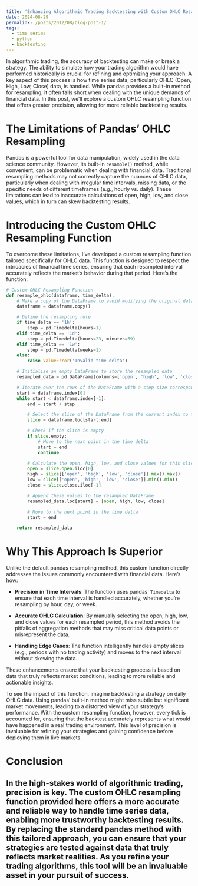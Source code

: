 ```yaml
---
title: 'Enhancing Algorithmic Trading Backtesting with Custom OHLC Resampling'
date: 2024-08-29
permalink: /posts/2012/08/blog-post-1/
tags:
  - time series
  - python
  - backtesting
---
```


In algorithmic trading, the accuracy of backtesting can make or break a strategy. The ability to simulate how your trading algorithm would have performed historically is crucial for refining and optimizing your approach. A key aspect of this process is how time series data, particularly OHLC (Open, High, Low, Close) data, is handled. While pandas provides a built-in method for resampling, it often falls short when dealing with the unique demands of financial data. In this post, we’ll explore a custom OHLC resampling function that offers greater precision, allowing for more reliable backtesting results.

The Limitations of Pandas’ OHLC Resampling
======

Pandas is a powerful tool for data manipulation, widely used in the data science community. However, its built-in `resample()` method, while convenient, can be problematic when dealing with financial data. Traditional resampling methods may not correctly capture the nuances of OHLC data, particularly when dealing with irregular time intervals, missing data, or the specific needs of different timeframes (e.g., hourly vs. daily). These limitations can lead to inaccurate calculations of open, high, low, and close values, which in turn can skew backtesting results.

Introducing the Custom OHLC Resampling Function
======

To overcome these limitations, I’ve developed a custom resampling function tailored specifically for OHLC data. This function is designed to respect the intricacies of financial time series, ensuring that each resampled interval accurately reflects the market’s behavior during that period. Here’s the function:

```python
# Custom OHLC Resampling Function
def resample_ohlc(dataframe, time_delta):
    # Make a copy of the DataFrame to avoid modifying the original data
    dataframe = dataframe.copy()

    # Define the resampling rule
    if time_delta == '1h':
        step = pd.Timedelta(hours=1)
    elif time_delta == '1d':
        step = pd.Timedelta(hours=23, minutes=59)
    elif time_delta == '1w':
        step = pd.Timedelta(weeks=1)
    else:
        raise ValueError('Invalid time delta')

    # Initialize an empty DataFrame to store the resampled data
    resampled_data = pd.DataFrame(columns=['open', 'high', 'low', 'close'])

    # Iterate over the rows of the DataFrame with a step size corresponding to the time delta
    start = dataframe.index[0]
    while start < dataframe.index[-1]:
        end = start + step

        # Select the slice of the DataFrame from the current index to the next point in the time delta
        slice = dataframe.loc[start:end]

        # Check if the slice is empty
        if slice.empty:
            # Move to the next point in the time delta
            start = end
            continue

        # Calculate the open, high, low, and close values for this slice
        open = slice.open.iloc[0]
        high = slice[['open', 'high', 'low', 'close']].max().max()
        low = slice[['open', 'high', 'low', 'close']].min().min()
        close = slice.close.iloc[-1]

        # Append these values to the resampled DataFrame
        resampled_data.loc[start] = [open, high, low, close]

        # Move to the next point in the time delta
        start = end

    return resampled_data
```

Why This Approach Is Superior
======

Unlike the default pandas resampling method, this custom function directly addresses the issues commonly encountered with financial data. Here’s how:

- **Precision in Time Intervals**: The function uses pandas’ `Timedelta` to ensure that each time interval is handled accurately, whether you’re resampling by hour, day, or week.
  
- **Accurate OHLC Calculation**: By manually selecting the open, high, low, and close values for each resampled period, this method avoids the pitfalls of aggregation methods that may miss critical data points or misrepresent the data.

- **Handling Edge Cases**: The function intelligently handles empty slices (e.g., periods with no trading activity) and moves to the next interval without skewing the data.

These enhancements ensure that your backtesting process is based on data that truly reflects market conditions, leading to more reliable and actionable insights.

To see the impact of this function, imagine backtesting a strategy on daily OHLC data. Using pandas’ built-in method might miss subtle but significant market movements, leading to a distorted view of your strategy’s performance. With the custom resampling function, however, every tick is accounted for, ensuring that the backtest accurately represents what would have happened in a real trading environment. This level of precision is invaluable for refining your strategies and gaining confidence before deploying them in live markets.

Conclusion
======

In the high-stakes world of algorithmic trading, precision is key. The custom OHLC resampling function provided here offers a more accurate and reliable way to handle time series data, enabling more trustworthy backtesting results. By replacing the standard pandas method with this tailored approach, you can ensure that your strategies are tested against data that truly reflects market realities. As you refine your trading algorithms, this tool will be an invaluable asset in your pursuit of success.
------
